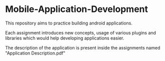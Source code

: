 # Mobile-Application-Development

This repository aims to practice building android applications.

Each assignment introduces new concepts, usage of various plugins and libraries which would help developing applications easier.

The description of the application is present inside the assignments named 
  "Application Description.pdf"
